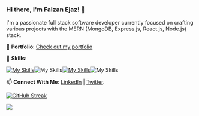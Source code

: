 ### Hi there, I'm Faizan Ejaz! 👋

 I'm a passionate full stack software developer currently focused on crafting various projects with the MERN (MongoDB, Express.js, React.js, Node.js) stack.

 💼 **Portfolio**: [Check out my portfolio](https://faizanejaz.netlify.app/)

🌱 **Skills**:

[![My Skills](https://skillicons.dev/icons?i=nextjs)](https://skillicons.dev)![My Skills](https://simpleskill.icons.workers.dev/svg?i=typescript,javascript,postgresql,prisma,mongodb,mongoose)[![My Skills](https://skillicons.dev/icons?i=express)](https://skillicons.dev)![My Skills](https://simpleskill.icons.workers.dev/svg?i=nodedotjs,react,reactquery,redux,tailwindcss,css3,html5,docker,zod)


📫 **Connect With Me**: [LinkedIn](https://www.linkedin.com/in/faizan-ejaz-shaikh/) | [Twitter](https://twitter.com/faizanejaz_).

[![GitHub Streak](https://streak-stats.demolab.com?user=IronJosh786&theme=github-dark-blue)](https://git.io/streak-stats)

![](https://komarev.com/ghpvc/?username=IronJosh786&style=flat)
